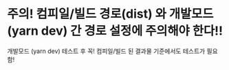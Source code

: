 # 주의! 컴피일/빌드 경로(dist) 와 개발모드(yarn dev) 간 경로 설정에 주의해야 한다!!

개발모드 (yarn dev) 테스트 후 꼭! 컴피일/빌드 된 결과물 기준에서도 테스트가 필요함!
